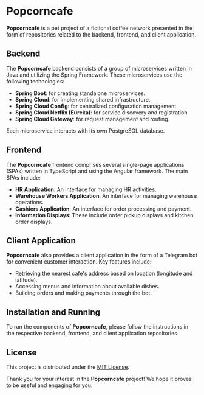 # Popcorncafe

**Popcorncafe** is a pet project of a fictional coffee network presented in the form of repositories related to the backend, frontend, and client application.

## Backend

The **Popcorncafe** backend consists of a group of microservices written in Java and utilizing the Spring Framework. These microservices use the following technologies:

- **Spring Boot**: for creating standalone microservices.
- **Spring Cloud**: for implementing shared infrastructure.
- **Spring Cloud Config**: for centralized configuration management.
- **Spring Cloud Netflix (Eureka)**: for service discovery and registration.
- **Spring Cloud Gateway**: for request management and routing.

Each microservice interacts with its own PostgreSQL database.

## Frontend

The **Popcorncafe** frontend comprises several single-page applications (SPAs) written in TypeScript and using the Angular framework. The main SPAs include:

- **HR Application**: An interface for managing HR activities.
- **Warehouse Workers Application**: An interface for managing warehouse operations.
- **Cashiers Application**: An interface for order processing and payment.
- **Information Displays**: These include order pickup displays and kitchen order displays.

## Client Application

**Popcorncafe** also provides a client application in the form of a Telegram bot for convenient customer interaction. Key features include:

- Retrieving the nearest cafe's address based on location (longitude and latitude).
- Accessing menus and information about available dishes.
- Building orders and making payments through the bot.

## Installation and Running

To run the components of **Popcorncafe**, please follow the instructions in the respective backend, frontend, and client application repositories.

## License

This project is distributed under the [MIT License](LICENSE).

Thank you for your interest in the **Popcorncafe** project! We hope it proves to be useful and engaging for you.
<!-- 
## Contact

If you have questions or suggestions for improving the project, feel free to contact us:

- Email: [your email]
- Website: [link to your website]
--!>

